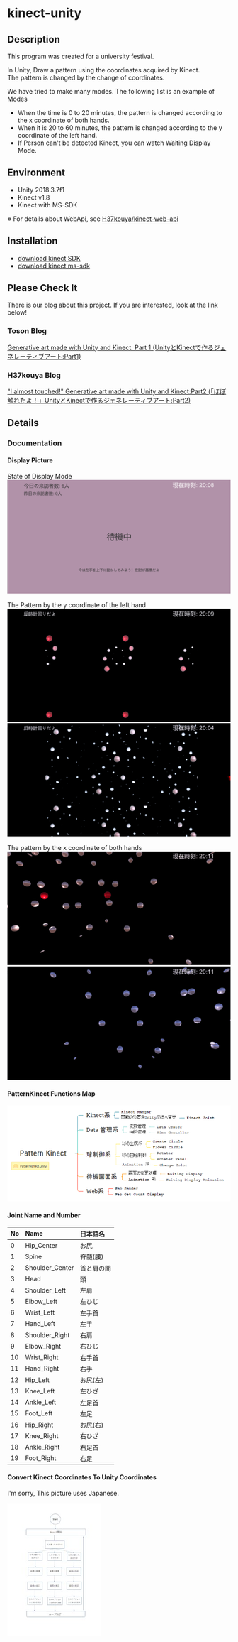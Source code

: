 # kinect-unity

## Description

This program was created for a university festival.

In Unity, Draw a pattern using the coordinates acquired by Kinect.  
The pattern is changed by the change of coordinates.

We have tried to make many modes.
The following list is an example of Modes

- When the time is 0 to 20 minutes, the pattern is changed according to the x coordinate of both hands.
- When it is 20 to 60 minutes, the pattern is changed according to the y coordinate of the left hand.
- If Person can't be detected Kinect, you can watch Waiting Display Mode.

## Environment

- Unity 2018.3.7f1
- Kinect v1.8
- Kinect with MS-SDK  

※ For details about WebApi, see [H37kouya/kinect-web-api](https://github.com/H37kouya/kinect-web-api)

## Installation

- [download kinect SDK](https://www.microsoft.com/en-us/download/details.aspx?id=40278)
- [download kinect ms-sdk](https://assetstore.unity.com/packages/tools/kinect-with-ms-sdk-7747)

## Please Check It

There is our blog about this project. If you are interested, look at the link below!

### Toson Blog

[Generative art made with Unity and Kinect: Part 1 (UnityとKinectで作るジェネレーティブアート:Part1)](https://toson.netlify.com/2020/01/08/unity/)

### H37kouya Blog

["I almost touched!" Generative art made with Unity and Kinect:Part2 (「ほぼ触れたよ！」UnityとKinectで作るジェネレーティブアート:Part2)](https://over-hk.net/articles/kinect-unity)

## Details

### Documentation

#### Display Picture

State of Display Mode  
![待機画面の様子](./GithubStorage/待機画面.png "待機画面の様子")

The Pattern by the y coordinate of the left hand  
![左手を感知する模様1](./GithubStorage/左手を感知する模様1.png "左手を感知する模様1")
![左手を感知する模様2](./GithubStorage/左手を感知する模様2.png "左手を感知する模様2")

The pattern by the x coordinate of both hands  
![両腕を感知する模様1](./GithubStorage/両腕を感知する模様1.png "両腕を感知する模様1")
![両腕を感知する模様2](./GithubStorage/両腕を感知する模様2.png "両腕を感知する模様2")

#### PatternKinect Functions Map

![PatternKinect Functions Map](./GithubStorage/PatternKinect-map.png "PatternKinect Functions Map")

#### Joint Name and Number

|  No |  Name | 日本語名 |
|:----|:------|:--------|
|  0  |  Hip_Center  |  お尻|
|  1  |  Spine  | 脊髄(腰) |
|  2  |  Shoulder_Center | 首と肩の間 |
|  3  |  Head  | 頭 |
|  4  |  Shoulder_Left  | 左肩 |
|  5  |  Elbow_Left  | 左ひじ |
|  6  |  Wrist_Left  | 左手首 |
|  7  |  Hand_Left  | 左手 |
|  8  |  Shoulder_Right  | 右肩 |
|  9  |  Elbow_Right  | 右ひじ |
|  10 |  Wrist_Right  | 右手首 |
|  11 |  Hand_Right  | 右手 |
|  12 |  Hip_Left  | お尻(左) |
|  13 |  Knee_Left  | 左ひざ |
|  14 |  Ankle_Left  | 左足首 |
|  15 |  Foot_Left  | 左足 |
|  16 |  Hip_Right  | お尻(右) |
|  17 |  Knee_Right  | 右ひざ |
|  18 |  Ankle_Right  | 右足首 |
|  19 |  Foot_Right  | 右足 |

#### Convert Kinect Coordinates To Unity Coordinates

I'm sorry, This picture uses Japanese.

![Flow Chart Convert Kinect Coordinates To Unity Coordinates](./GithubStorage/FlowChart_ConvertKinectCnToUnityCn.jpg "Flow Chart Convert Kinect Coordinates To Unity Coordinates")
